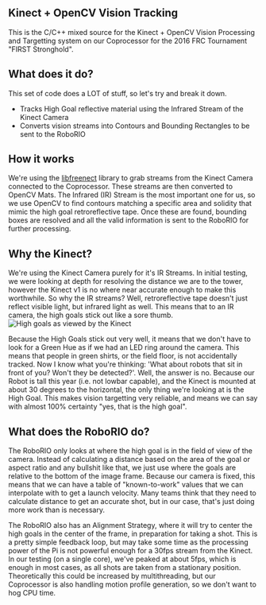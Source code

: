 Kinect + OpenCV Vision Tracking
----

This is the C/C++ mixed source for the Kinect + OpenCV Vision Processing and Targetting system on our Coprocessor for the 2016 FRC Tournament "FIRST Stronghold".

## What does it do?
This set of code does a LOT of stuff, so let's try and break it down.
- Tracks High Goal reflective material using the Infrared Stream of the Kinect Camera
- Converts vision streams into Contours and Bounding Rectangles to be sent to the RoboRIO

## How it works
We're using the [libfreenect](https://github.com/OpenKinect/libfreenect) library to grab streams from the Kinect Camera connected to the Coprocessor. These streams
are then converted to OpenCV Mats. The Infrared (IR) Stream is the most important one for us, so we use OpenCV to find contours matching a specific area and solidity
that mimic the high goal retroreflective tape. Once these are found, bounding boxes are resolved and all the valid information is sent to the RoboRIO for further processing.

## Why the Kinect?
We're using the Kinect Camera purely for it's IR Streams. In initial testing, we were looking at depth for resolving the distance we are to the tower, however the Kinect v1 is
no where near accurate enough to make this worthwhile. So why the IR streams? Well, retroreflective tape doesn't just reflect visible light, but infrared light as well. This means
that to an IR camera, the high goals stick out like a sore thumb.
![High goals as viewed by the Kinect](img/highgoalir.jpg)

Because the High Goals stick out very well, it means that we don't have to look for a Green Hue as if we had an LED ring around the camera. This means that people in green shirts, 
or the field floor, is not accidentally tracked. Now I know what you're thinking: 'What about robots that sit in front of you? Won't they be detected?'. Well, the answer is no. Because
our Robot is tall this year (i.e. not lowbar capable), and the Kinect is mounted at about 30 degrees to the horizontal, the only thing we're looking at is the High Goal. This makes vision
targetting very reliable, and means we can say with almost 100% certainty "yes, that is the high goal".

## What does the RoboRIO do?
The RoboRIO only looks at where the high goal is in the field of view of the camera. Instead of calculating a distance based on the area of the goal or aspect ratio and any bullshit like that,
we just use where the goals are relative to the bottom of the image frame. Because our camera is fixed, this means that we can have a table of "known-to-work" values that we can interpolate
with to get a launch velocity. Many teams think that they need to calculate distance to get an accurate shot, but in our case, that's just doing more work than is necessary. 

The RoboRIO also has an Alignment Strategy, where it will try to center the high goals in the center of the frame, in preparation for taking a shot. This is a pretty simple feedback loop, but may
take some time as the processing power of the Pi is not powerful enough for a 30fps stream from the Kinect. In our testing (on a single core), we've peaked at about 5fps, which is enough in most cases,
as all shots are taken from a stationary position. Theoretically this could be increased by multithreading, but our Coprocessor is also handling motion profile generation, so we don't want to hog CPU time.
